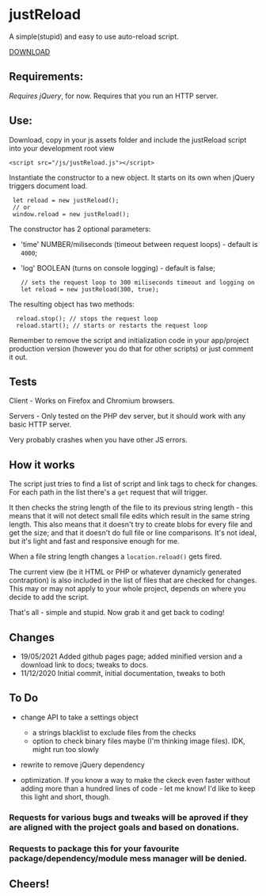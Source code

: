 # justReload

A simple(stupid) and easy to use auto-reload script.

[DOWNLOAD](https://github.com/paulSpades/justReload/archive/refs/heads/main.zip)

## Requirements:

_Requires jQuery_, for now.
Requires that you run an HTTP server.

## Use:

Download, copy in your js assets folder and include the justReload script into your development root view
  
    <script src="/js/justReload.js"></script>
  
Instantiate the constructor to a new object. It starts on its own when jQuery triggers document load.
    
     let reload = new justReload(); 
     // or 
     window.reload = new justReload();

The constructor has 2 optional parameters:
- 'time' NUMBER/miliseconds (timeout between request loops) - default is `4000`;
- 'log' BOOLEAN (turns on console logging) - default is false;

      // sets the request loop to 300 miliseconds timeout and logging on
      let reload = new justReload(300, true); 
      
The resulting object has two methods:
      
      reload.stop(); // stops the request loop
      reload.start(); // starts or restarts the request loop 
    
Remember to remove the script and initialization code in your app/project production version (however you do that for other scripts) or just comment it out.

## Tests

Client - Works on Firefox and Chromium browsers.

Servers - Only tested on the PHP dev server, but it should work with any basic HTTP server.

Very probably crashes when you have other JS errors.


## How it works

The script just tries to find a list of script and link tags to check for changes.
For each path in the list there's a `get` request that will trigger.

It then checks the string length of the file to its previous string length - this means that it will not detect small file edits which result in the same string length. This also means that it doesn't try to create blobs for every file and get the size; and that it doesn't do full file or line comparisons. It's not ideal, but it's light and fast and responsive enough for me.

When a file string length changes a `location.reload()` gets fired.

The current view (be it HTML or PHP or whatever dynamicly generated contraption) is also included in the list of files that are checked for changes. This may or may not apply to your whole project, depends on where you decide to add the script.

That's all - simple and stupid. Now grab it and get back to coding!

## Changes 

- 19/05/2021 Added github pages page; added minified version and a download link to docs; tweaks to docs.
- 11/12/2020 Initial commit, initial documentation, tweaks to both 

## To Do

- change API to take a settings object 
  - a strings blacklist to exclude files from the checks
  - option to check binary files maybe (I'm thinking image files). IDK, might run too slowly
  
- rewrite to remove jQuery dependency
  
- optimization. If you know a way to make the ckeck even faster without adding more than a hundred lines of code - let me know! I'd like to keep this light and short, though.


### Requests for various bugs and tweaks will be aproved if they are aligned with the project goals and based on donations.
### Requests to package this for your favourite package/dependency/module mess manager will be denied.

## Cheers!
 
